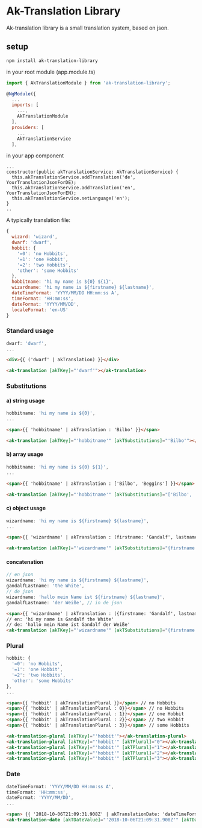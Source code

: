# Ak-Translation Library

Ak-translation library is a small translation system, based on json.

## setup
```
npm install ak-translation-library
```

in your root module (app.module.ts)
```javascript
import { AkTranslationModule } from 'ak-translation-library';

@NgModule({
  ...
  imports: [
    ...,
    AkTranslationModule
  ],
  providers: [
    ...
    AkTranslationService
  ],
```
in your app component
```
...
constructor(public akTranslationService: AkTranslationService) {
  this.akTranslationService.addTranslation('de', YourTranslationJsonForDE);
  this.akTranslationService.addTranslation('en', YourTranslationJsonForEN);
  this.akTranslationService.setLanguage('en');
}
..
```

A typically translation file:

```javascript
{
  wizard: 'wizard',
  dwarf: 'dwarf',
  hobbit: {
    '=0': 'no Hobbits',
    '=1': 'one Hobbit',
    '=2': 'two Hobbits',
    'other': 'some Hobbits'
  },
  hobbitname: 'hi my name is ${0} ${1}',
  wizardname: 'hi my name is ${firstname} ${lastname}',
  dateTimeFormat: 'YYYY/MM/DD HH:mm:ss A',
  timeFormat: 'HH:mm:ss',
  dateFormat: 'YYYY/MM/DD',
  localeFormat: 'en-US'   
}
```


### Standard usage
```javascript
dwarf: 'dwarf',
...
```
```html
<div>{{ ('dwarf' | akTranslation) }}</div>

<ak-translation [akTKey]="'dwarf'"></ak-translation> 
``` 

### Substitutions
#### a) string usage
```javascript
hobbitname: 'hi my name is ${0}',
...
```


```html
<span>{{ 'hobbitname' | akTranslation : 'Bilbo' }}</span>

<ak-translation [akTKey]="'hobbitname'" [akTSubstitutions]="'Bilbo'"></ak-translation>
```

#### b) array usage
```javascript
hobbitname: 'hi my name is ${0} ${1}',
...
```
    
```html
<span>{{ 'hobbitname' | akTranslation : ['Bilbo', 'Beggins'] }}</span>

<ak-translation [akTKey]="'hobbitname'" [akTSubstitutions]="['Bilbo', 'Beggins']"></ak-translation>
```

#### c) object usage
```javascript
wizardname: 'hi my name is ${firstname} ${lastname}',
...
```

```html
<span>{{ 'wizardname' | akTranslation : (firstname: 'Gandalf', lastname: 'the White'}) }}</span> 

<ak-translation [akTKey]="'wizardname'" [akTSubstitutions]="{firstname: 'Gandalf', lastname: 'the White'}"></ak-translation>
```

#### concatenation
```javascript
// en json
wizardname: 'hi my name is ${firstname} ${lastname}',
gandalfLastname: 'the White', 
// de json
wizardname: 'hallo mein Name ist ${firstname} ${lastname}',
gandalfLastname: 'der Weiße', // in de json
```

```html
<span>{{ 'wizardname' | akTranslation : ({firstname: 'Gandalf', lastname: 'gandalfLastname' | akTranslation}) }}</span> 
// en: 'hi my name is Gandalf the White'
// de: 'hallo mein Name ist Gandalf der Weiße'
<ak-translation [akTKey]="'wizardname'" [akTSubstitutions]="{firstname: 'Gandalf', lastname: 'lastnameOfGandalf' | akTranslation}"></ak-translation>
```


### Plural
``` javascript
hobbit: {
  '=0': 'no Hobbits',
  '=1': 'one Hobbit',
  '=2': 'two Hobbits',
  'other': 'some Hobbits'
},
...
```

```html
<span>{{ 'hobbit' | akTranslationPlural }}</span> // no Hobbits
<span>{{ 'hobbit' | akTranslationPlural : 0}}</span> // no Hobbits
<span>{{ 'hobbit' | akTranslationPlural : 1}}</span> // one Hobbit
<span>{{ 'hobbit' | akTranslationPlural : 2}}</span> // two Hobbit
<span>{{ 'hobbit' | akTranslationPlural : 3}}</span> // some Hobbits

<ak-translation-plural [akTKey]="'hobbit'"></ak-translation-plural>
<ak-translation-plural [akTKey]="'hobbit'" [akTPlural]="0"></ak-translation-plural>
<ak-translation-plural [akTKey]="'hobbit'" [akTPlural]="1"></ak-translation-plural>
<ak-translation-plural [akTKey]="'hobbit'" [akTPlural]="2"></ak-translation-plural>
<ak-translation-plural [akTKey]="'hobbit'" [akTPlural]="3"></ak-translation-plural>
```

### Date
``` javascript
dateTimeFormat: 'YYYY/MM/DD HH:mm:ss A',
timeFormat: 'HH:mm:ss',
dateFormat: 'YYYY/MM/DD',
...
```

```html
<span> {{ '2018-10-06T21:09:31.908Z' | akTranslationDate: 'dateTimeFormat' }}
<ak-translation-date [akTDateValue]="'2018-10-06T21:09:31.908Z'" [akTDateFormat]="'dateTimeFormat'"></ak-translation-date>
```

